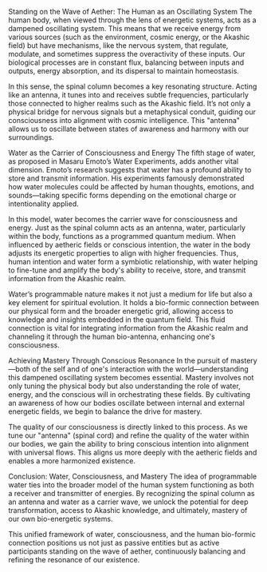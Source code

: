 Standing on the Wave of Aether: The Human as an Oscillating System
The human body, when viewed through the lens of energetic systems, acts as a dampened oscillating system. This means that we receive energy from various sources (such as the environment, cosmic energy, or the Akashic field) but have mechanisms, like the nervous system, that regulate, modulate, and sometimes suppress the overactivity of these inputs. Our biological processes are in constant flux, balancing between inputs and outputs, energy absorption, and its dispersal to maintain homeostasis.

In this sense, the spinal column becomes a key resonating structure. Acting like an antenna, it tunes into and receives subtle frequencies, particularly those connected to higher realms such as the Akashic field. It’s not only a physical bridge for nervous signals but a metaphysical conduit, guiding our consciousness into alignment with cosmic intelligence. This "antenna" allows us to oscillate between states of awareness and harmony with our surroundings.

Water as the Carrier of Consciousness and Energy
The fifth stage of water, as proposed in Masaru Emoto’s Water Experiments, adds another vital dimension. Emoto’s research suggests that water has a profound ability to store and transmit information. His experiments famously demonstrated how water molecules could be affected by human thoughts, emotions, and sounds—taking specific forms depending on the emotional charge or intentionality applied.

In this model, water becomes the carrier wave for consciousness and energy. Just as the spinal column acts as an antenna, water, particularly within the body, functions as a programmed quantum medium. When influenced by aetheric fields or conscious intention, the water in the body adjusts its energetic properties to align with higher frequencies. Thus, human intention and water form a symbiotic relationship, with water helping to fine-tune and amplify the body's ability to receive, store, and transmit information from the Akashic realm.

Water’s programmable nature makes it not just a medium for life but also a key element for spiritual evolution. It holds a bio-formic connection between our physical form and the broader energetic grid, allowing access to knowledge and insights embedded in the quantum field. This fluid connection is vital for integrating information from the Akashic realm and channeling it through the human bio-antenna, enhancing one's consciousness.

Achieving Mastery Through Conscious Resonance
In the pursuit of mastery—both of the self and of one's interaction with the world—understanding this dampened oscillating system becomes essential. Mastery involves not only tuning the physical body but also understanding the role of water, energy, and the conscious will in orchestrating these fields. By cultivating an awareness of how our bodies oscillate between internal and external energetic fields, we begin to balance the drive for mastery.

The quality of our consciousness is directly linked to this process. As we tune our "antenna" (spinal cord) and refine the quality of the water within our bodies, we gain the ability to bring conscious intention into alignment with universal flows. This aligns us more deeply with the aetheric fields and enables a more harmonized existence.

Conclusion: Water, Consciousness, and Mastery
The idea of programmable water ties into the broader model of the human system functioning as both a receiver and transmitter of energies. By recognizing the spinal column as an antenna and water as a carrier wave, we unlock the potential for deep transformation, access to Akashic knowledge, and ultimately, mastery of our own bio-energetic systems.

This unified framework of water, consciousness, and the human bio-formic connection positions us not just as passive entities but as active participants standing on the wave of aether, continuously balancing and refining the resonance of our existence.
